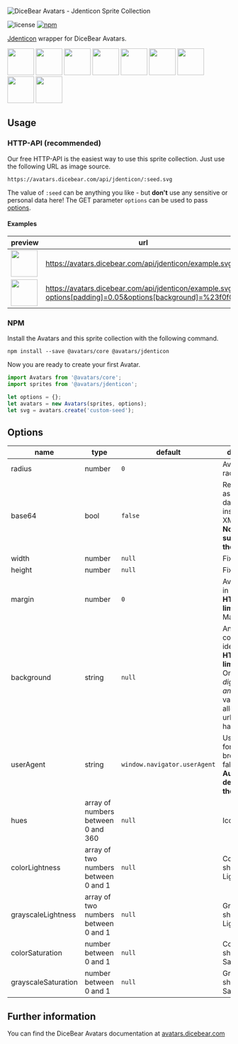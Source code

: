 ![DiceBear Avatars - Jdenticon Sprite Collection](https://raw.githubusercontent.com/DiceBear/avatars/master/packages/jdenticon/banner.svg?sanitize=true)

![license](https://img.shields.io/npm/l/@avatars/jdenticon.svg?style=flat-square)
[![npm](https://img.shields.io/npm/v/@avatars/jdenticon.svg?style=flat-square)](https://www.npmjs.com/package/@dicebear/avatars-jdenticon)

[Jdenticon](https://github.com/dmester/jdenticon) wrapper for DiceBear Avatars.

<p>
    <img src="https://avatars.dicebear.com/api/jdenticon/1.svg" width="60" />
    <img src="https://avatars.dicebear.com/api/jdenticon/2.svg" width="60" />
    <img src="https://avatars.dicebear.com/api/jdenticon/3.svg" width="60" />
    <img src="https://avatars.dicebear.com/api/jdenticon/4.svg" width="60" />
    <img src="https://avatars.dicebear.com/api/jdenticon/5.svg" width="60" />
    <img src="https://avatars.dicebear.com/api/jdenticon/6.svg" width="60" />
    <img src="https://avatars.dicebear.com/api/jdenticon/7.svg" width="60" />
    <img src="https://avatars.dicebear.com/api/jdenticon/8.svg" width="60" />
    <img src="https://avatars.dicebear.com/api/jdenticon/9.svg" width="60" />
</p>

## Usage

### HTTP-API (recommended)

Our free HTTP-API is the easiest way to use this sprite collection. Just use the following URL as image source.

    https://avatars.dicebear.com/api/jdenticon/:seed.svg

The value of `:seed` can be anything you like - but **don't** use any sensitive or personal data here! The GET parameter
`options` can be used to pass [options](#options).

#### Examples

| preview                                                                                                                            | url                                                                                                       |
| ---------------------------------------------------------------------------------------------------------------------------------- | --------------------------------------------------------------------------------------------------------- |
| <img src="https://avatars.dicebear.com/api/jdenticon/example.svg" width="60" />                                                     | https://avatars.dicebear.com/api/jdenticon/example.svg                                                     |
| <img src="https://avatars.dicebear.com/api/jdenticon/example.svg?options[padding]=0.05&options[background]=%23f0f0f0" width="60" /> | https://avatars.dicebear.com/api/jdenticon/example.svg?options[padding]=0.05&options[background]=%23f0f0f0 |

### NPM

Install the Avatars and this sprite collection with the following command.

    npm install --save @avatars/core @avatars/jdenticon

Now you are ready to create your first Avatar.

```js
import Avatars from '@avatars/core';
import sprites from '@avatars/jdenticon';

let options = {};
let avatars = new Avatars(sprites, options);
let svg = avatars.create('custom-seed');
```

## Options

| name                | type                                 | default                      | description                                                                                                                                       |
| ------------------- | ------------------------------------ | ---------------------------- | ------------------------------------------------------------------------------------------------------------------------------------------------- |
| radius              | number                               | `0`                          | Avatar border radius                                                                                                                              |
| base64              | bool                                 | `false`                      | Return avatar as base64 data uri instead of XML <br> **Not supported by the HTTP API**                                                            |
| width               | number                               | `null`                       | Fixed width                                                                                                                                       |
| height              | number                               | `null`                       | Fixed height                                                                                                                                      |
| margin              | number                               | `0`                          | Avatar margin in percent<br> **HTTP-API limitation** Max value `25`                                                                               |
| background          | string                               | `null`                       | Any valid color identifier<br> **HTTP-API limitation** Only hex _(3-digit, 6-digit and 8-digit)_ values are allowed. Use url encoded hash: `%23`. |
| userAgent           | string                               | `window.navigator.userAgent` | User-Agent for legacy browser fallback<br> **Automatically detected by the HTTP API**                                                             |
| hues                | array of numbers between 0 and 360   | `null`                       | Icon hue                                                                                                                                          |
| colorLightness      | array of two numbers between 0 and 1 | `null`                       | Colored shapes - Lightness                                                                                                                        |
| grayscaleLightness  | array of two numbers between 0 and 1 | `null`                       | Grayscale shapes - Lightness                                                                                                                      |
| colorSaturation     | number between 0 and 1               | `null`                       | Colored shapes - Saturation                                                                                                                       |
| grayscaleSaturation | number between 0 and 1               | `null`                       | Grayscale shapes - Saturation                                                                                                                     |

## Further information

You can find the DiceBear Avatars documentation at [avatars.dicebear.com](https://avatars.dicebear.com)
